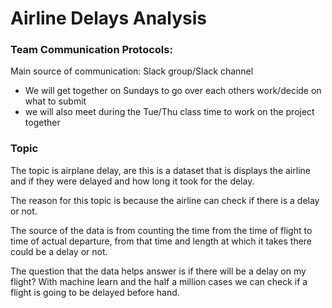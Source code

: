 # Airline Delays Analysis

### Team Communication Protocols: ###

Main source of communication: Slack group/Slack channel 

  - We will get together on Sundays to go over each others work/decide on what to submit
  - we will also meet during the Tue/Thu class time to work on the project together 


### Topic ###

The topic is airplane delay, are this is a dataset that is displays the airline and if they were delayed and how long it took for the delay.

The reason for this topic is because the airline can check if there is a delay or not.

The source of the data is from counting the time from the time of flight to time of actual departure, from that time and length at which it takes there could be a delay or not.
 
 The question that the data helps answer is if there will be a delay on my flight? With machine learn and the half a million cases we can check if a flight is going to be delayed before hand.
